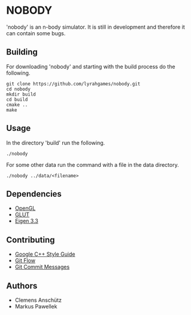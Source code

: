 # NOBODY

'nobody' is an n-body simulator.
It is still in development and therefore it can contain some bugs.

## Building
For downloading 'nobody' and starting with the build process do the following.

    git clone https://github.com/lyrahgames/nobody.git
    cd nobody
    mkdir build
    cd build
    cmake ..
    make

## Usage
In the directory 'build' run the following.

    ./nobody

For some other data run the command with a file in the data directory.

    ./nobody ../data/<filename>

## Dependencies
- [OpenGL](https://www.opengl.org/)
- [GLUT](https://www.opengl.org/resources/libraries/glut/)
- [Eigen 3.3](http://eigen.tuxfamily.org/index.php?title=Main_Page)

## Contributing
- [Google C++ Style Guide](https://google.github.io/styleguide/cppguide.html)
- [Git Flow](http://nvie.com/posts/a-successful-git-branching-model/)
- [Git Commit Messages](https://chris.beams.io/posts/git-commit/)

## Authors
- Clemens Anschütz
- Markus Pawellek